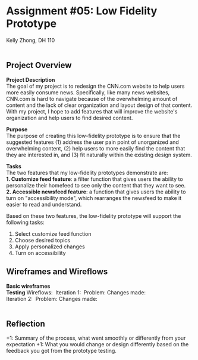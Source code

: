 # Assignment #05: Low Fidelity Prototype
Kelly Zhong, DH 110
<br><br>

## Project Overview
**Project Description**
<br>
The goal of my project is to redesign the CNN.com website to help users more easily consume news. Specifically, like many news websites, CNN.com is hard to navigate because of the overwhelming amount of content and the lack of clear organization and layout design of that content. With my project, I hope to add features that will improve the website's organization and help users to find desired content.
<br>

**Purpose** 
<br>
The purpose of creating this low-fidelity prototype is to ensure that the suggested features (1) address the user pain point of unorganized and overwhelming content, (2) help users to more easily find the content that they are interested in, and (3) fit naturally within the existing design system. 
<br>

**Tasks**
<br>
The two features that my low-fidelity prototypes demonstrate are: 
<br> 
**1. Customize feed feature**: a filter function that gives users the ability to personalize their homefeed to see only the content that they want to see.
<br> 
**2. Accessible newsfeed feature**: a function that gives users the ability to turn on "accessibility mode", which rearranges the newsfeed to make it easier to read and understand. 
<br>

Based on these two features, the low-fidelity prototype will support the following tasks: 
1. Select customize feed function 
2. Choose desired topics 
3. Apply personalized changes 
4. Turn on accessibility 

## Wireframes and Wireflows
**Basic wireframes**
<br>
**Testing**
Wireflows:
<img>
Iteration 1:
<img>
Problem: 
Changes made:
<br>
Iteration 2:
<img>
Problem: 
Changes made:
<br><br>

## Reflection
+1: Summary of the process, what went smoothly or differently from your expectation
+1: What you would change or design differently based on the feedback you got from the prototype testing. 
